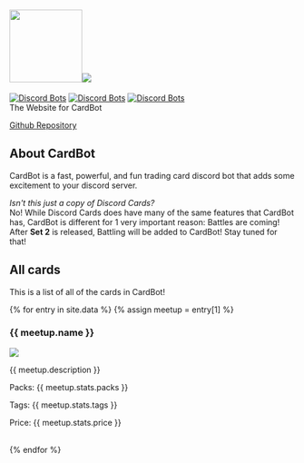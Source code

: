 # <img src="https://card-bot.github.io/assets/image.png" height="128" width="128"><img src="https://card-bot.github.io/assets/logo.png">
[![Discord Bots](https://discordbots.org/api/widget/status/372166132301561866.svg?noavatar=true)](https://discordbots.org/bot/372166132301561866) [![Discord Bots](https://discordbots.org/api/widget/lib/372166132301561866.svg?noavatar=true)](https://discordbots.org/bot/372166132301561866) [![Discord Bots](https://discordbots.org/api/widget/owner/372166132301561866.svg?noavatar=true)](https://discordbots.org/bot/372166132301561866)<br>
The Website for CardBot

<a href="https://github.com/ZippyMagician/CardBot">Github Repository</a>

## About CardBot
CardBot is a fast, powerful, and fun trading card discord bot that adds some excitement to your discord server.

_Isn't this just a copy of Discord Cards?_<br>
No! While Discord Cards does have many of the same features that CardBot has, CardBot is different for 1 very important reason:
Battles are coming! After **Set 2** is released, Battling will be added to CardBot! Stay tuned for that!

## All cards
This is a list of all of the cards in CardBot!

{% for entry in site.data %}
  {% assign meetup = entry[1] %}
  <h3>{{ meetup.name }}</h3>
  <img src={{ meetup.link }}></img>
  <p>{{ meetup.description }}</p>
  <p>Packs: {{ meetup.stats.packs }}</p>
  <p>Tags: {{ meetup.stats.tags }}</p>
  <p>Price: {{ meetup.stats.price }}</p>
  <br />
{% endfor %}
